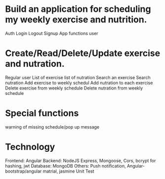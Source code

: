 # Build an application for scheduling my weekly exercise and nutrition.
Auth
Login
Logout
Signup
App functions
user
# Create/Read/Delete/Update exercise and nutration.
Regular user
List of exercise
list of nutration
Search an exercise
Search nutration
Add exercise to weekly schedul
Add nutration to each exercise
Delete exercise from weekly schedule
Delete nutration from weekly schedule
# Special functions
warning of missing schedule/pop up message
# Technology
Frontend: Angular
Backend: NodeJS Express, Mongoose, Cors, bcrypt for hashing, jwt
Database: MongoDB
Others: Push notification, Angular-bootstrap/angular matrial, jasmine Unit Test

